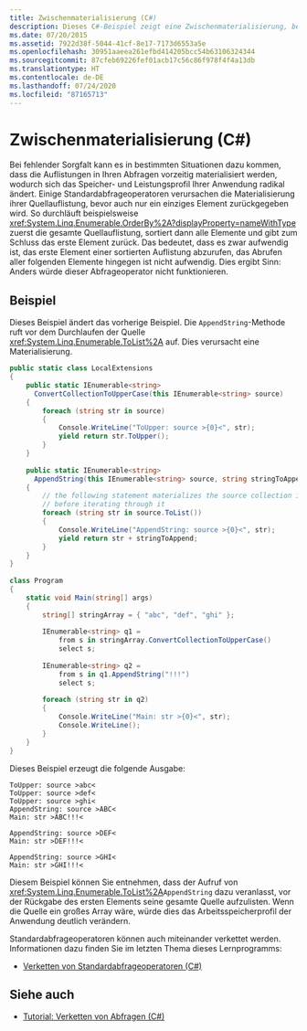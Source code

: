 ```yaml
---
title: Zwischenmaterialisierung (C#)
description: Dieses C#-Beispiel zeigt eine Zwischenmaterialisierung, bei der eine Abfrage bewirkt, dass AppendString Ihre gesamte Quelle enumeriert, bevor das erste Element angehalten wird.
ms.date: 07/20/2015
ms.assetid: 7922d38f-5044-41cf-8e17-7173d6553a5e
ms.openlocfilehash: 30951aaeea261efbd414205bcc54b63106324344
ms.sourcegitcommit: 87cfeb69226fef01acb17c56c86f978f4f4a13db
ms.translationtype: HT
ms.contentlocale: de-DE
ms.lasthandoff: 07/24/2020
ms.locfileid: "87165713"
---
```

# <a name="intermediate-materialization-c"></a>Zwischenmaterialisierung (C#)
Bei fehlender Sorgfalt kann es in bestimmten Situationen dazu kommen, dass die Auflistungen in Ihren Abfragen vorzeitig materialisiert werden, wodurch sich das Speicher- und Leistungsprofil Ihrer Anwendung radikal ändert. Einige Standardabfrageoperatoren verursachen die Materialisierung ihrer Quellauflistung, bevor auch nur ein einziges Element zurückgegeben wird. So durchläuft beispielsweise <xref:System.Linq.Enumerable.OrderBy%2A?displayProperty=nameWithType> zuerst die gesamte Quellauflistung, sortiert dann alle Elemente und gibt zum Schluss das erste Element zurück. Das bedeutet, dass es zwar aufwendig ist, das erste Element einer sortierten Auflistung abzurufen, das Abrufen aller folgenden Elemente hingegen ist nicht aufwendig. Dies ergibt Sinn: Anders würde dieser Abfrageoperator nicht funktionieren.  
  
## <a name="example"></a>Beispiel  
 Dieses Beispiel ändert das vorherige Beispiel. Die `AppendString`-Methode ruft vor dem Durchlaufen der Quelle <xref:System.Linq.Enumerable.ToList%2A> auf. Dies verursacht eine Materialisierung.  
  
```csharp  
public static class LocalExtensions  
{  
    public static IEnumerable<string>  
      ConvertCollectionToUpperCase(this IEnumerable<string> source)  
    {  
        foreach (string str in source)  
        {  
            Console.WriteLine("ToUpper: source >{0}<", str);  
            yield return str.ToUpper();  
        }  
    }  
  
    public static IEnumerable<string>  
      AppendString(this IEnumerable<string> source, string stringToAppend)  
    {  
        // the following statement materializes the source collection in a List<T>  
        // before iterating through it  
        foreach (string str in source.ToList())  
        {  
            Console.WriteLine("AppendString: source >{0}<", str);  
            yield return str + stringToAppend;  
        }  
    }  
}  
  
class Program  
{  
    static void Main(string[] args)  
    {  
        string[] stringArray = { "abc", "def", "ghi" };  
  
        IEnumerable<string> q1 =  
            from s in stringArray.ConvertCollectionToUpperCase()  
            select s;  
  
        IEnumerable<string> q2 =  
            from s in q1.AppendString("!!!")  
            select s;  
  
        foreach (string str in q2)  
        {  
            Console.WriteLine("Main: str >{0}<", str);  
            Console.WriteLine();  
        }  
    }  
}  
```  
  
 Dieses Beispiel erzeugt die folgende Ausgabe:  
  
```output  
ToUpper: source >abc<  
ToUpper: source >def<  
ToUpper: source >ghi<  
AppendString: source >ABC<  
Main: str >ABC!!!<  
  
AppendString: source >DEF<  
Main: str >DEF!!!<  
  
AppendString: source >GHI<  
Main: str >GHI!!!<  
```  
  
 Diesem Beispiel können Sie entnehmen, dass der Aufruf von <xref:System.Linq.Enumerable.ToList%2A>`AppendString` dazu veranlasst, vor der Rückgabe des ersten Elements seine gesamte Quelle aufzulisten. Wenn die Quelle ein großes Array wäre, würde dies das Arbeitsspeicherprofil der Anwendung deutlich verändern.  
  
 Standardabfrageoperatoren können auch miteinander verkettet werden. Informationen dazu finden Sie im letzten Thema dieses Lernprogramms:  
  
- [Verketten von Standardabfrageoperatoren (C#)](./chaining-standard-query-operators-together.md)  
  
## <a name="see-also"></a>Siehe auch

- [Tutorial: Verketten von Abfragen (C#)](./deferred-execution-and-lazy-evaluation-in-linq-to-xml.md)
